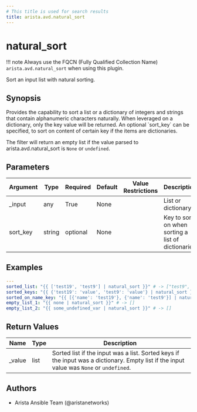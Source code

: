 ```yaml
---
# This title is used for search results
title: arista.avd.natural_sort
---
```

<!--
  ~ Copyright (c) 2023 Arista Networks, Inc.
  ~ Use of this source code is governed by the Apache License 2.0
  ~ that can be found in the LICENSE file.
  -->

# natural_sort

!!! note
    Always use the FQCN (Fully Qualified Collection Name) `arista.avd.natural_sort` when using this plugin.

Sort an input list with natural sorting.

## Synopsis

Provides the capability to sort a list or a dictionary of integers and strings that contain alphanumeric characters naturally.
When leveraged on a dictionary, only the key value will be returned.
An optional \`sort\_key\` can be specified, to sort on content of certain key if the items are dictionaries.

The filter will return an empty list if the value parsed to arista.avd.natural\_sort is <code>None</code> or <code>undefined</code>.

## Parameters

| Argument | Type | Required | Default | Value Restrictions | Description |
| -------- | ---- | -------- | ------- | ------------------ | ----------- |
| _input | any | True | None |  | List or dictionary |
| sort_key | string | optional | None |  | Key to sort on when sorting a list of dictionaries |

## Examples

```yaml
---
sorted_list: "{{ ['test19', 'test9'] | natural_sort }}" # -> ["test9", "test19"]
sorted_keys: "{{ {'test19': 'value', 'test9': 'value'} | natural_sort }}" # -> ["test9", "test19"]
sorted_on_name_key: "{{ [{'name': 'test19'}, {'name': 'test9'}] | natural_sort('name') }}" # -> [{"name": "test9"}, {"name": "test19"}]
empty_list_1: "{{ none | natural_sort }}" # -> []
empty_list_2: "{{ some_undefined_var | natural_sort }}" # -> []
```

## Return Values

| Name | Type | Description |
| ---- | ---- | ----------- |
| _value | list | Sorted list if the input was a list. Sorted keys if the input was a dictionary. Empty list if the input value was <code>None</code> or <code>undefined</code>. |

## Authors

- Arista Ansible Team (@aristanetworks)
